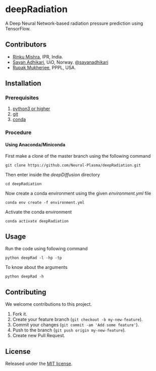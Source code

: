 # deepRadiation

A Deep Neural Network-based radiation pressure prediction using TensorFlow.

<!-- ![deep diffusion](deep_diff.gif) -->

## Contributors
- [Rinku Mishra](https://github.com/rinku-mishra), IPR, India.
- [Sayan Adhikari](https://github.com/sayanadhikari), UiO, Norway. [@sayanadhikari](https://twitter.com/sayanadhikari)
- [Rupak Mukherjee](https://github.com/RupakMukherjee), PPPL, USA.

## Installation
### Prerequisites
1. [python3 or higher](https://www.python.org/download/releases/3.0/)
2. [git](https://git-scm.com/)
3. [conda](https://conda.io/projects/conda/en/latest/user-guide/install/index.html)

### Procedure
#### Using Anaconda/Miniconda
First make a clone of the master branch using the following command
```shell
git clone https://github.com/Neural-Plasma/deepRadiation.git
```
Then enter inside the *deepDiffusion* directory
```shell
cd deepRadiation
```
Now create a conda environment using the given *environment.yml* file
```shell
conda env create -f environment.yml
```
Activate the conda environment
```shell
conda activate deepRadiation
```
## Usage

Run the code using following command

```
python deepRad -l -hp -tp
```
To know about the arguments
```
python deepRad -h
```

## Contributing
We welcome contributions to this project.

1. Fork it.
2. Create your feature branch (```git checkout -b my-new-feature```).
3. Commit your changes (```git commit -am 'Add some feature'```).
4. Push to the branch (```git push origin my-new-feature```).
5. Create new Pull Request.

## License
Released under the [MIT license](LICENSE).
